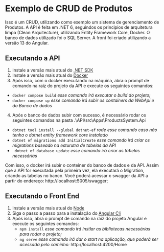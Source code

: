 ﻿ # Exemplo de CRUD de Produtos
  
 Isso é um CRUD, utilizando como exemplo um sistema de gerenciamento de Produtos. A API é feita em .NET 6, seguindos os principios de arquitetura limpa (Clean Arquitecture), utilizando Entity Framework Core, Docker. O banco de dados utilizado foi o SQL Server.
 A front foi criado utilizando a versão 13 do Angular. 
 
 ## Executando a API
 1. Instale a versão mais atual do [.NET SDK](https://dotnet.microsoft.com/download)
 2. Instale a versão mais atual do [Docker](https://docs.docker.com/desktop/install/windows-install)
 3. Após isso, com o docker executando na máquina, abra o prompt de comando na raiz do projeto da API e execute os seguintes comandos:
  *  `docker compose build` *esse comando irá executar o build do projeto;*
  *  `docker compose up` *esse comando irá subir os containers da WebApi e do Banco de dados*
 4. Após o banco de dados subir com sucesso, é necessário rodar os seguintes comandos na pasta .\API\src\Apps\ProductsSystem.Api
  * ` dotnet tool install --global dotnet-ef ` *rode esse comando caso não tenha o dotnet entity framework core instalado*
  * ` dotnet ef migrations add InitialCreate ` *esse comando irá criar os migrations baseado na esturutra de tabelas da API*
  * ` dotnet ef database update` *esse comando irá criar as tabelas necessárias*
    
Com isso, o docker irá subir o conteiner do banco de dados e da API. Assim que a API for executada pela primeira vez, ela executará o Migration, criando as tabelas no banco.
Você poderá acessar o swagger da API a partir do endereço: http://localhost:5005/swagger;

 ## Executando o Front End
 1. Instale a versão mais atual do [Node](https://nodejs.org/en/download/)
 2. Siga o passo a passo para a instalação do [Angular Cli](https://angular.io/cli)
 3. Após isso, abra o prompt de comando na raiz do projeto Angular e execute os seguintes comandos:
    *  `npm install`  *esse comando irá instlar as bibliotecas necessárias para rodar o projeto;*
    *  `ng serve` *esse comando irá dar o start na aplicação, que poderá ser acessada pelo caminho:* http://localhost:4200/Home
 
